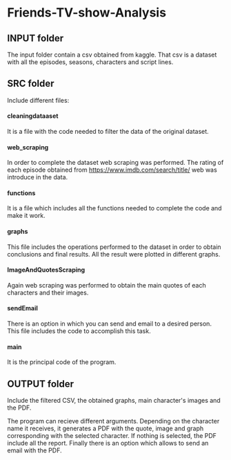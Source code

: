# Friends-TV-show-Analysis

## INPUT folder
The input folder contain a csv obtained from kaggle. That csv is a dataset with all the episodes, seasons, characters and script lines. 

## SRC folder
Include different files:

#### cleaningdataaset 
It is a file with the code needed to filter the data of the original dataset. 

#### web_scraping
In order to complete the dataset web scraping was performed. The rating of each episode obtained from https://www.imdb.com/search/title/ web was introduce in the data.

#### functions 
It is a file which includes all the functions needed to complete the code and make it work.

#### graphs
This file includes the operations performed to the dataset in order to obtain conclusions and final results. All the result were plotted in different graphs.

#### ImageAndQuotesScraping
Again web scraping was performed to obtain the main quotes of each characters and their images. 

#### sendEmail 
There is an option in which you can send and email to a desired person. This file includes the code to accomplish this task.

#### main 
It is the principal code of the program. 

## OUTPUT folder
Include the filtered CSV, the obtained graphs, main character's images and the PDF. 

The program can recieve different arguments. Depending on the character name it receives, it generates a PDF with the quote, image and graph corresponding with the selected character. If nothing is selected, the PDF include all the report. 
Finally there is an option which allows to send an email with the PDF. 
